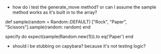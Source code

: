 - how do i test the generate_move method? or can I assume the sample method works as it's built in to the array?

def sample(random = Random::DEFAULT)
  ["Rock", "Paper", "Scissors"].sample(random: random)
end

specify do
  expect(sample(Random.new(1))).to eq('Paper')
end

 - should i be stubbing on capybara? because it's not testing logic?